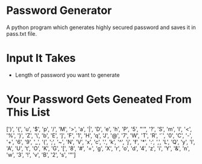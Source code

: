 # Password Generator
A python program which generates highly secured password and saves it in pass.txt file.

# Input It Takes
- Length of password you want to generate

# Your Password Gets Geneated From This List
[')', '{', 'u', '$', 'p', '/', 'M', '>', 'a', '|', 'D', 'e', 'h', 'P', '5', "'", '?', 'S', 'm', 'I', '<', '%', '}', 'Z', '\\', 'b', 'E', ']', 'F', '1', 'H', 'q', 'J', '@', '7', 'W', 'T', 'R', '`', '0', 'C', '-', '+', '6', '9', '_', '(', ';', '~', 'N', 'V', 'x', 'c', '.', 'k', '^', 'j', 'f', '*', ':', ',', 'L', 'Q', 'y', 'l', 'A', 'U', 't', 'O', 'K', 'G', '[', '8', '#', '=', 'g', 'X', 'r', 'o', 'd', '4', 'z', 'i', 'Y', '&', 'n', 'w', '3', '!', 'v', 'B', '2', 's', '"']
